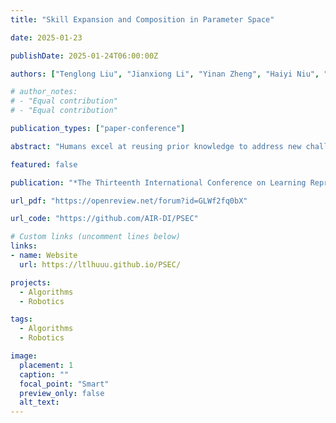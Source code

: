 ```yaml
---
title: "Skill Expansion and Composition in Parameter Space"

date: 2025-01-23

publishDate: 2025-01-24T06:00:00Z

authors: ["Tenglong Liu", "Jianxiong Li", "Yinan Zheng", "Haiyi Niu", "Yixing Lan", "Xin Xu", "Xianyuan Zhan"]

# author_notes:
# - "Equal contribution"
# - "Equal contribution"

publication_types: ["paper-conference"]

abstract: "Humans excel at reusing prior knowledge to address new challenges and developing skills while solving problems. This paradigm becomes increasingly popular in the development of autonomous agents, as it develops systems that can self-evolve in response to new challenges like human beings. However, previous methods suffer from limited training efficiency when expanding new skills and fail to fully leverage prior knowledge to facilitate new task learning. We propose Parametric Skill Expansion and Composition (PSEC), a new framework designed to iteratively evolve the agents’ capabilities and efficiently address new challenges by maintaining a manageable skill library. This library can progressively integrate skill primitives as plug-and-play Low-Rank Adaptation (LoRA) modules in parameter-efficient finetuning, facilitating efficient and flexible skill expansion. This structure also enables the direct skill compositions in parameter space by merging LoRA modules that encode different skills, leveraging shared information across skills to effectively program new skills. Based on this, we propose a context-aware modular to dynamically activate different skills to collaboratively handle new tasks. Empowering diverse applications including multi-objective composition, dynamics shift, and continual policy shift, the results on D4RL, DSRL benchmarks, and the DeepMind Control Suite show that PSEC exhibits superior capacity to leverage prior knowledge to efficiently tackle new challenges, as well as expand its skill libraries to evolve the capabilities."

featured: false

publication: "*The Thirteenth International Conference on Learning Representations (ICLR 2025)*"

url_pdf: "https://openreview.net/forum?id=GLWf2fq0bX"

url_code: "https://github.com/AIR-DI/PSEC"

# Custom links (uncomment lines below)
links:
- name: Website
  url: https://ltlhuuu.github.io/PSEC/

projects: 
  - Algorithms  
  - Robotics

tags:
  - Algorithms
  - Robotics

image:
  placement: 1
  caption: ""
  focal_point: "Smart"
  preview_only: false
  alt_text:
---
```


